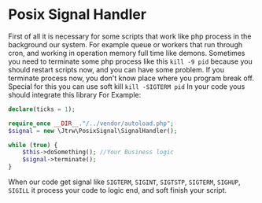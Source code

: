 # Posix Signal Handler

First of all it is necessary for some scripts that work like php process in the background our system.
For example queue or workers that run through cron, and working in operation memory full time like demons.
Sometimes you need to terminate some php process like this `kill -9 pid`
because you should restart scripts now, and you can have some problem.
If you terminate process now, you don't know place where you program break off.
Special for this you can use soft kill `kill -SIGTERM pid`
In your code yous should integrate this library
For Example:

```php
declare(ticks = 1);

require_once __DIR__."/../vendor/autoload.php";
$signal = new \Jtrw\PosixSignal\SignalHandler();

while (true) {
    $this->doSomething(); //Your Business logic
    $signal->terminate();
}
```

When our code get signal like `SIGTERM`, `SIGINT`, `SIGTSTP`, `SIGTERM`, `SIGHUP`, `SIGILL`
it process your code to logic end, and soft finish your script.
